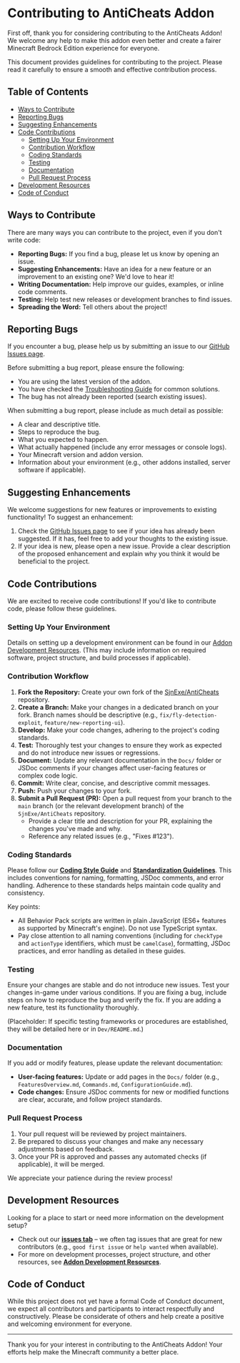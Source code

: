 # Contributing to AntiCheats Addon

First off, thank you for considering contributing to the AntiCheats Addon! We welcome any help to make this addon even better and create a fairer Minecraft Bedrock Edition experience for everyone.

This document provides guidelines for contributing to the project. Please read it carefully to ensure a smooth and effective contribution process.

## Table of Contents

- [Ways to Contribute](#ways-to-contribute)
- [Reporting Bugs](#reporting-bugs)
- [Suggesting Enhancements](#suggesting-enhancements)
- [Code Contributions](#code-contributions)
  - [Setting Up Your Environment](#setting-up-your-environment)
  - [Contribution Workflow](#contribution-workflow)
  - [Coding Standards](#coding-standards)
  - [Testing](#testing)
  - [Documentation](#documentation)
  - [Pull Request Process](#pull-request-process)
- [Development Resources](#development-resources)
- [Code of Conduct](#code-of-conduct)

## Ways to Contribute

There are many ways you can contribute to the project, even if you don't write code:

*   **Reporting Bugs:** If you find a bug, please let us know by opening an issue.
*   **Suggesting Enhancements:** Have an idea for a new feature or an improvement to an existing one? We'd love to hear it!
*   **Writing Documentation:** Help improve our guides, examples, or inline code comments.
*   **Testing:** Help test new releases or development branches to find issues.
*   **Spreading the Word:** Tell others about the project!

## Reporting Bugs

If you encounter a bug, please help us by submitting an issue to our [GitHub Issues page](https://github.com/SjnExe/AntiCheats/issues).

Before submitting a bug report, please ensure the following:
*   You are using the latest version of the addon.
*   You have checked the [Troubleshooting Guide](Docs/Troubleshooting.md) for common solutions.
*   The bug has not already been reported (search existing issues).

When submitting a bug report, please include as much detail as possible:
*   A clear and descriptive title.
*   Steps to reproduce the bug.
*   What you expected to happen.
*   What actually happened (include any error messages or console logs).
*   Your Minecraft version and addon version.
*   Information about your environment (e.g., other addons installed, server software if applicable).

## Suggesting Enhancements

We welcome suggestions for new features or improvements to existing functionality! To suggest an enhancement:
1.  Check the [GitHub Issues page](https://github.com/SjnExe/AntiCheats/issues) to see if your idea has already been suggested. If it has, feel free to add your thoughts to the existing issue.
2.  If your idea is new, please open a new issue. Provide a clear description of the proposed enhancement and explain why you think it would be beneficial to the project.

## Code Contributions

We are excited to receive code contributions! If you'd like to contribute code, please follow these guidelines.

### Setting Up Your Environment

Details on setting up a development environment can be found in our [Addon Development Resources](Dev/README.md). (This may include information on required software, project structure, and build processes if applicable).

### Contribution Workflow

1.  **Fork the Repository:** Create your own fork of the [SjnExe/AntiCheats](https://github.com/SjnExe/AntiCheats) repository.
2.  **Create a Branch:** Make your changes in a dedicated branch on your fork. Branch names should be descriptive (e.g., `fix/fly-detection-exploit`, `feature/new-reporting-ui`).
3.  **Develop:** Make your code changes, adhering to the project's coding standards.
4.  **Test:** Thoroughly test your changes to ensure they work as expected and do not introduce new issues or regressions.
5.  **Document:** Update any relevant documentation in the `Docs/` folder or JSDoc comments if your changes affect user-facing features or complex code logic.
6.  **Commit:** Write clear, concise, and descriptive commit messages.
7.  **Push:** Push your changes to your fork.
8.  **Submit a Pull Request (PR):** Open a pull request from your branch to the `main` branch (or the relevant development branch) of the `SjnExe/AntiCheats` repository.
    *   Provide a clear title and description for your PR, explaining the changes you've made and why.
    *   Reference any related issues (e.g., "Fixes #123").

### Coding Standards

Please follow our [**Coding Style Guide**](Dev/CodingStyle.md) and [**Standardization Guidelines**](Dev/StandardizationGuidelines.md). This includes conventions for naming, formatting, JSDoc comments, and error handling. Adherence to these standards helps maintain code quality and consistency.

Key points:
*   All Behavior Pack scripts are written in plain JavaScript (ES6+ features as supported by Minecraft's engine). Do not use TypeScript syntax.
*   Pay close attention to all naming conventions (including for `checkType` and `actionType` identifiers, which must be `camelCase`), formatting, JSDoc practices, and error handling as detailed in these guides.

### Testing

Ensure your changes are stable and do not introduce new issues. Test your changes in-game under various conditions. If you are fixing a bug, include steps on how to reproduce the bug and verify the fix. If you are adding a new feature, test its functionality thoroughly.

(Placeholder: If specific testing frameworks or procedures are established, they will be detailed here or in `Dev/README.md`.)

### Documentation

If you add or modify features, please update the relevant documentation:
*   **User-facing features:** Update or add pages in the `Docs/` folder (e.g., `FeaturesOverview.md`, `Commands.md`, `ConfigurationGuide.md`).
*   **Code changes:** Ensure JSDoc comments for new or modified functions are clear, accurate, and follow project standards.

### Pull Request Process

1.  Your pull request will be reviewed by project maintainers.
2.  Be prepared to discuss your changes and make any necessary adjustments based on feedback.
3.  Once your PR is approved and passes any automated checks (if applicable), it will be merged.

We appreciate your patience during the review process!

## Development Resources

Looking for a place to start or need more information on the development setup?
*   Check out our [**issues tab**](https://github.com/SjnExe/AntiCheats/issues) – we often tag issues that are great for new contributors (e.g., `good first issue` or `help wanted` when available).
*   For more on development processes, project structure, and other resources, see [**Addon Development Resources**](Dev/README.md).

## Code of Conduct

While this project does not yet have a formal Code of Conduct document, we expect all contributors and participants to interact respectfully and constructively. Please be considerate of others and help create a positive and welcoming environment for everyone.

---

Thank you for your interest in contributing to the AntiCheats Addon! Your efforts help make the Minecraft community a better place.
